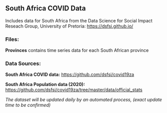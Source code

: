 ## South Africa COVID Data

Includes data for South Africa from the Data Science for Social Impact Reseach Group, University of Pretoria: https://dsfsi.github.io/
 
 
### Files:

**Provinces** contains time series data for each South African province


### Data Sources:

**South Africa COVID data:** https://github.com/dsfsi/covid19za

**South Africa Population data (2020):** https://github.com/dsfsi/covid19za/tree/master/data/official_stats

_The dataset will be updated daily by an automated process, (exact update time to be confirmed)_
